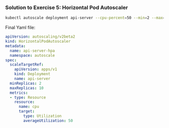 ### Solution to Exercise 5: Horizontal Pod Autoscaler

```bash
kubectl autoscale deployment api-server --cpu-percent=50 --min=2 --max=10 -n autoscale
```

Final Yaml file:

```yaml
apiVersion: autoscaling/v2beta2
kind: HorizontalPodAutoscaler
metadata:
  name: api-server-hpa
  namespace: autoscale
spec:
  scaleTargetRef:
    apiVersion: apps/v1
    kind: Deployment
    name: api-server
  minReplicas: 2
  maxReplicas: 10
  metrics:
  - type: Resource
    resource:
      name: cpu
      target:
        type: Utilization
        averageUtilization: 50
```